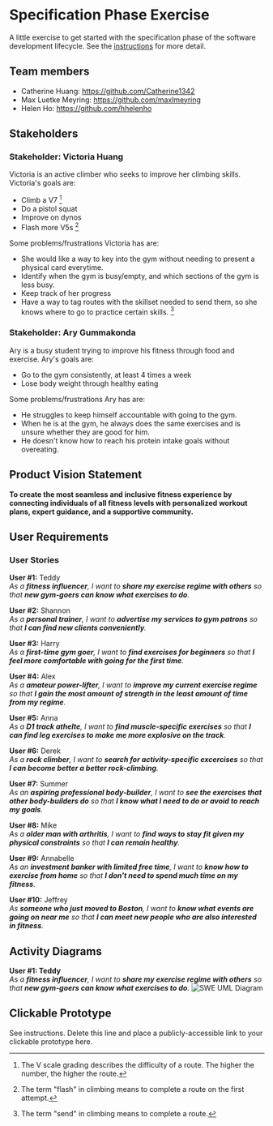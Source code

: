 # Specification Phase Exercise

A little exercise to get started with the specification phase of the software development lifecycle. See the [instructions](instructions.md) for more detail.

## Team members

- Catherine Huang: https://github.com/Catherine1342  
- Max Luetke Meyring: https://github.com/maxlmeyring 
- Helen Ho: https://github.com/hhelenho 

## Stakeholders

### Stakeholder: Victoria Huang

Victoria is an active climber who seeks to improve her climbing skills.
Victoria's goals are:
- Climb a V7 [^1]
- Do a pistol squat
- Improve on dynos
- Flash more V5s [^2]

Some problems/frustrations Victoria has are:
- She would like a way to key into the gym without needing to present a physical card everytime.
- Identify when the gym is busy/empty, and which sections of the gym is less busy.
- Keep track of her progress
- Have a way to tag routes with the skillset needed to send them, so she knows where to go to practice certain skills. [^3]

[^1]: The V scale grading describes the difficulty of a route. The higher the number, the higher the route.
[^2]: The term "flash" in climbing means to complete a route on the first attempt.
[^3]: The term "send" in climbing means to complete a route.

### Stakeholder: Ary Gummakonda

Ary is a busy student trying to improve his fitness through food and exercise.
Ary's goals are:
- Go to the gym consistently, at least 4 times a week
- Lose body weight through healthy eating

Some problems/frustrations Ary has are:
- He struggles to keep himself accountable with going to the gym.
- When he is at the gym, he always does the same exercises and is unsure whether they are good for him.
- He doesn't know how to reach his protein intake goals without overeating.


## Product Vision Statement

**To create the most seamless and inclusive fitness experience by connecting individuals of all fitness levels with personalized workout plans, expert guidance, and a supportive community.**

## User Requirements

### User Stories
**User #1:** Teddy  
*As a **fitness influencer**, I want to **share my exercise regime with others** so that **new gym-goers can know what exercises to do**.*

**User #2:** Shannon  
*As a **personal trainer**, I want to **advertise my services to gym patrons** so that **I can find new clients conveniently**.*

**User #3:** Harry  
*As a **first-time gym goer**, I want to **find exercises for beginners** so that **I feel more comfortable with going for the first time**.*

**User #4:** Alex  
*As a **amateur power-lifter**, I want to **improve my current exercise regime** so that **I gain the most amount of strength in the least amount of time from my regime**.*

**User #5:** Anna  
*As a **D1 track athelte**, I want to **find muscle-specific exercises** so that **I can find leg exercises to make me more explosive on the track**.*

**User #6:** Derek  
*As a **rock climber**, I want to **search for activity-specific excercises** so that **I can become better a better rock-climbing**.*

**User #7:** Summer  
*As an **aspiring professional body-builder**, I want to **see the exercises that other body-builders do** so that **I know what I need to do or avoid to reach my goals**.*

**User #8:** Mike  
*As a **older man with arthritis**, I want to **find ways to stay fit given my physical constraints** so that **I can remain healthy**.*

**User #9:** Annabelle  
*As an **investment banker with limited free time**, I want to **know how to exercise from home** so that **I don't need to spend much time on my fitness**.*

**User #10:** Jeffrey  
*As **someone who just moved to Boston**, I want to **know what events are going on near me** so that **I can meet new people who are also interested in fitness**.*


## Activity Diagrams

**User #1: Teddy**  
*As a **fitness influencer**, I want to **share my exercise regime with others** so that **new gym-goers can know what exercises to do**.*
![SWE UML Diagram](https://github.com/user-attachments/assets/8718ca09-04e6-4a0f-8adb-dbe9f11f82e6)


## Clickable Prototype

See instructions. Delete this line and place a publicly-accessible link to your clickable prototype here.
